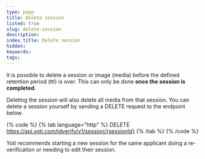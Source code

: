 ```yaml
---
type: page
title: Delete session
listed: true
slug: delete-session
description: 
index_title: Delete session
hidden: 
keywords: 
tags: 
---
```


It is possible to delete a session or image (media) before the defined retention period (ttl) is over. This can only be done **once the session is completed.**

Deleting the session will also delete all media from that session.  You can delete a session yourself by sending a DELETE request to the endpoint below.

{% code %}
{% tab language="http" %}
DELETE https://api.yoti.com/idverify/v1/session/{sessionId}
{% /tab %}
{% /code %}

Yoti recommends starting a new session for the same applicant doing a re-verification or needing to edit their session.